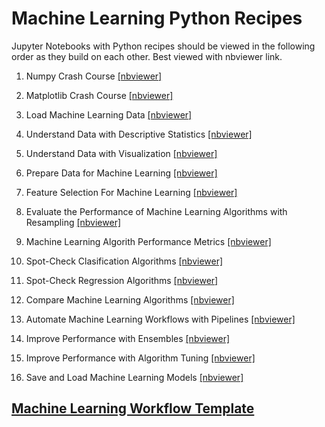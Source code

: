# Machine Learning Python Recipes

Jupyter Notebooks with Python recipes should be viewed in the following order as they build on each other. Best viewed with nbviewer link.

1. Numpy Crash Course [[nbviewer]](http://nbviewer.jupyter.org/github/danagerous/machine-learning/blob/master/notebooks/code/Numpy-Crash-Course.ipynb)

2. Matplotlib Crash Course [[nbviewer]](http://nbviewer.jupyter.org/github/danagerous/machine-learning/blob/master/notebooks/code/Matplotlib-Crash-Course.ipynb)

3. Load Machine Learning Data [[nbviewer]](http://nbviewer.jupyter.org/github/danagerous/machine-learning/blob/master/notebooks/code/Load-Machine-Learning-Data.ipynb)

4. Understand Data with Descriptive Statistics [[nbviewer]](http://nbviewer.jupyter.org/github/danagerous/machine-learning/blob/master/notebooks/code/Understand-Data-With-Descriptive-Statistic.ipynb)

5. Understand Data with Visualization [[nbviewer]](http://nbviewer.jupyter.org/github/danagerous/machine-learning/blob/master/notebooks/code/Understand-Data-With-Visualization.ipynb)

6. Prepare Data for Machine Learning [[nbviewer]](http://nbviewer.jupyter.org/github/danagerous/machine-learning/blob/master/notebooks/code/Prepare-Data-For-Machine-Learning.ipynb)

7. Feature Selection For Machine Learning [[nbviewer]](http://nbviewer.jupyter.org/github/danagerous/machine-learning/blob/master/notebooks/code/Feature-Selection-For-Machine-Learning.ipynb)

8. Evaluate the Performance of Machine Learning Algorithms with Resampling [[nbviewer]](http://nbviewer.jupyter.org/github/danagerous/machine-learning/blob/master/notebooks/code/Evaluate-the-Performance-of-Machine-Learning-Algorithms-with-Resampling.ipynb)

9. Machine Learning Algorith Performance Metrics [[nbviewer]](http://nbviewer.jupyter.org/github/danagerous/machine-learning/blob/master/notebooks/code/Machine-Learning-Algorithm-Performance-Metrics.ipynb)

10. Spot-Check Clasification Algorithms [[nbviewer]](http://nbviewer.jupyter.org/github/danagerous/machine-learning/blob/master/notebooks/code/Spot-Check-Classification-Algorithms.ipynb)

11. Spot-Check Regression Algorithms [[nbviewer]](http://nbviewer.jupyter.org/github/danagerous/machine-learning/blob/master/notebooks/code/Spot-Check-Regression-Algorithms.ipynb)

12. Compare Machine Learning Algorithms [[nbviewer]](http://nbviewer.jupyter.org/github/danagerous/machine-learning/blob/master/notebooks/code/Compare-Machine-Learning-Algorithms.ipynb)

13. Automate Machine Learning Workflows with Pipelines [[nbviewer]](http://nbviewer.jupyter.org/github/danagerous/machine-learning/blob/master/notebooks/code/Automate-Machine-Learning-Workflows-with-Pipelines.ipynb)

14. Improve Performance with Ensembles [[nbviewer]](http://nbviewer.jupyter.org/github/danagerous/machine-learning/blob/master/notebooks/code/Improve-Performance-with-Ensembles.ipynb)

15. Improve Performance with Algorithm Tuning [[nbviewer]](http://nbviewer.jupyter.org/github/danagerous/machine-learning/blob/master/notebooks/code/Improve-Performance-with-Algorithm-Tuning.ipynb)

16. Save and Load Machine Learning Models [[nbviewer]](http://nbviewer.jupyter.org/github/danagerous/machine-learning/blob/master/notebooks/code/Save-and-Load-Machine-Learning-Models.ipynb)

## [Machine Learning Workflow Template](https://gist.github.com/danagerous/7cd83c95b5b1ad1408a67a0c71bcae9d)
